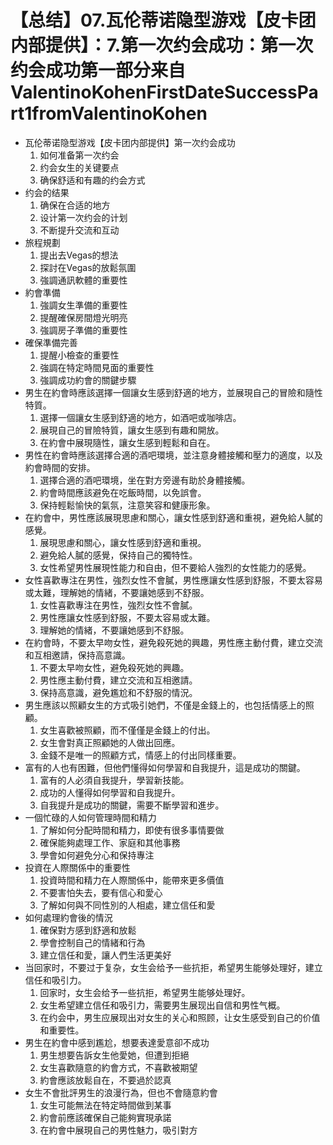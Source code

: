 # 【总结】07.瓦伦蒂诺隐型游戏【皮卡团内部提供】：7.第一次约会成功：第一次约会成功第一部分来自ValentinoKohenFirstDateSuccessPart1fromValentinoKohen

-   瓦伦蒂诺隐型游戏【皮卡团内部提供】第一次约会成功
    1.  如何准备第一次约会
    2.  约会女生的关键要点
    3.  确保舒适和有趣的约会方式
-   约会的结果
    1.  确保在合适的地方
    2.  设计第一次约会的计划
    3.  不断提升交流和互动
-   旅程規劃
    1.  提出去Vegas的想法
    2.  探討在Vegas的放鬆氛圍
    3.  強調通訊軟體的重要性
-   約會準備
    1.  強調女生準備的重要性
    2.  提醒確保房間燈光明亮
    3.  強調房子準備的重要性
-   確保準備完善
    1.  提醒小檢查的重要性
    2.  強調在特定時間見面的重要性
    3.  強調成功約會的關鍵步驟
-   男生在約會時應該選擇一個讓女生感到舒適的地方，並展現自己的冒險和隨性特質。
    1.  選擇一個讓女生感到舒適的地方，如酒吧或咖啡店。
    2.  展現自己的冒險特質，讓女生感到有趣和開放。
    3.  在約會中展現隨性，讓女生感到輕鬆和自在。
-   男性在約會時應該選擇合適的酒吧環境，並注意身體接觸和壓力的適度，以及約會時間的安排。
    1.  選擇合適的酒吧環境，坐在對方旁邊有助於身體接觸。
    2.  約會時間應該避免在吃飯時間，以免誤會。
    3.  保持輕鬆愉快的氣氛，注意笑容和健康形象。
-   在約會中，男性應該展現思慮和關心，讓女性感到舒適和重視，避免給人膩的感覺。
    1.  展現思慮和關心，讓女性感到舒適和重視。
    2.  避免給人膩的感覺，保持自己的獨特性。
    3.  女性希望男性展現性能力和自由，但不要給人強烈的女性能力的感覺。
-   女性喜歡專注在男性，強烈女性不會膩，男性應讓女性感到舒服，不要太容易或太難，理解她的情緒，不要讓她感到不舒服。
    1.  女性喜歡專注在男性，強烈女性不會膩。
    2.  男性應讓女性感到舒服，不要太容易或太難。
    3.  理解她的情緒，不要讓她感到不舒服。
-   在約會時，不要太早吻女性，避免殺死她的興趣，男性應主動付費，建立交流和互相邀請，保持高意識。
    1.  不要太早吻女性，避免殺死她的興趣。
    2.  男性應主動付費，建立交流和互相邀請。
    3.  保持高意識，避免尷尬和不舒服的情況。
-   男生應該以照顧女生的方式吸引她們，不僅是金錢上的，也包括情感上的照顧。
    1.  女生喜歡被照顧，而不僅僅是金錢上的付出。
    2.  女生會對真正照顧她的人做出回應。
    3.  金錢不是唯一的照顧方式，情感上的付出同樣重要。
-   富有的人也有困難，但他們懂得如何學習和自我提升，這是成功的關鍵。
    1.  富有的人必須自我提升，學習新技能。
    2.  成功的人懂得如何學習和自我提升。
    3.  自我提升是成功的關鍵，需要不斷學習和進步。
-   一個忙碌的人如何管理時間和精力
    1.  了解如何分配時間和精力，即使有很多事情要做
    2.  確保能夠處理工作、家庭和其他事務
    3.  學會如何避免分心和保持專注
-   投資在人際關係中的重要性
    1.  投資時間和精力在人際關係中，能帶來更多價值
    2.  不要害怕失去，要有信心和愛心
    3.  了解如何與不同性別的人相處，建立信任和愛
-   如何處理約會後的情況
    1.  確保對方感到舒適和放鬆
    2.  學會控制自己的情緒和行為
    3.  建立信任和愛，讓人們生活更美好
-   当回家时，不要过于复杂，女生会给予一些抗拒，希望男生能够处理好，建立信任和吸引力。
    1.  回家时，女生会给予一些抗拒，希望男生能够处理好。
    2.  女生希望建立信任和吸引力，需要男生展现出自信和男性气概。
    3.  在约会中，男生应展现出对女生的关心和照顾，让女生感受到自己的价值和重要性。
-   男生在約會中感到尷尬，想要表達愛意卻不成功
    1.  男生想要告訴女生他愛她，但遭到拒絕
    2.  女生喜歡隨意的約會方式，不喜歡被期望
    3.  約會應該放鬆自在，不要過於認真
-   女生不會批評男生的浪漫行為，但也不會隨意約會
    1.  女生可能無法在特定時間做到某事
    2.  約會前應該確保自己能夠實現承諾
    3.  在約會中展現自己的男性魅力，吸引對方